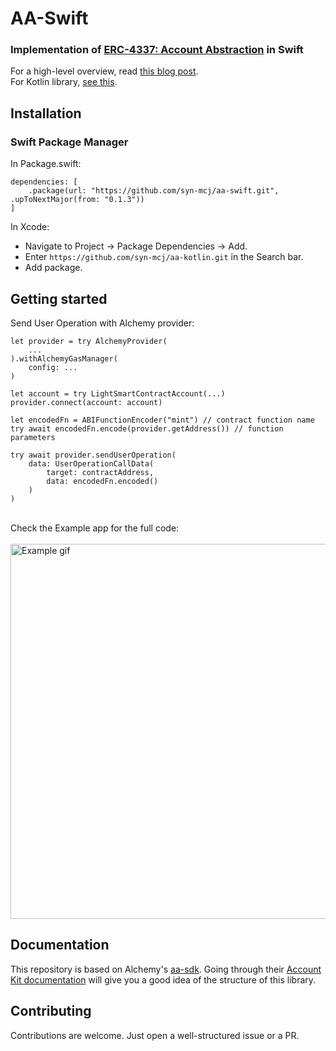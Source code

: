 # AA-Swift

### Implementation of [ERC-4337: Account Abstraction](https://eips.ethereum.org/EIPS/eip-4337) in Swift

For a high-level overview, read [this blog post](https://crewapp.xyz/posts/account-abstraction-mobile/).  
For Kotlin library, [see this](https://github.com/Syn-McJ/aa-kotlin).

## Installation

### Swift Package Manager

In Package.swift:  
```
dependencies: [
    .package(url: "https://github.com/syn-mcj/aa-swift.git", .upToNextMajor(from: "0.1.3"))
]
```

In Xcode:
- Navigate to Project -> Package Dependencies -> Add.
- Enter `https://github.com/syn-mcj/aa-kotlin.git` in the Search bar.
- Add package.

## Getting started

Send User Operation with Alchemy provider:

```
let provider = try AlchemyProvider(
    ...
).withAlchemyGasManager(
    config: ...
)

let account = try LightSmartContractAccount(...)
provider.connect(account: account)

let encodedFn = ABIFunctionEncoder("mint") // contract function name
try await encodedFn.encode(provider.getAddress()) // function parameters
        
try await provider.sendUserOperation(
    data: UserOperationCallData(
        target: contractAddress,
        data: encodedFn.encoded()
    )
)
```
\
Check the Example app for the full code:
\
\
<img src="https://crewapp.xyz/images/example.gif" alt="Example gif" style="height: 600px; margin: 0 auto; display: block;" />

## Documentation
This repository is based on Alchemy's [aa-sdk](https://github.com/alchemyplatform/aa-sdk). Going through their [Account Kit documentation](https://accountkit.alchemy.com/overview/introduction.html) will give you a good idea of the structure of this library.

## Contributing
Contributions are welcome. Just open a well-structured issue or a PR.
